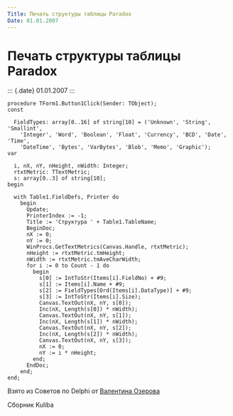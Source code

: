 ```yaml
---
Title: Печать структуры таблицы Paradox
Date: 01.01.2007
---
```



Печать структуры таблицы Paradox
================================

::: {.date}
01.01.2007
:::

    procedure TForm1.Button1Click(Sender: TObject);
    const
     
      FieldTypes: array[0..16] of string[10] = ('Unknown', 'String', 'Smallint',
        'Integer', 'Word', 'Boolean', 'Float', 'Currency', 'BCD', 'Date', 'Time',
        'DateTime', 'Bytes', 'VarBytes', 'Blob', 'Memo', 'Graphic');
    var
     
      i, nX, nY, nHeight, nWidth: Integer;
      rtxtMetric: TTextMetric;
      s: array[0..3] of string[10];
    begin
     
      with Table1.FieldDefs, Printer do
        begin
          Update;
          PrinterIndex := -1;
          Title := 'Структура ' + Table1.TableName;
          BeginDoc;
          nX := 0;
          nY := 0;
          WinProcs.GetTextMetrics(Canvas.Handle, rtxtMetric);
          nHeight := rtxtMetric.tmHeight;
          nWidth := rtxtMetric.tmAveCharWidth;
          for i := 0 to Count - 1 do
            begin
              s[0] := IntToStr(Items[i].FieldNo) + #9;
              s[1] := Items[i].Name + #9;
              s[2] := FieldTypes[Ord(Items[i].DataType)] + #9;
              s[3] := IntToStr(Items[i].Size);
              Canvas.TextOut(nX, nY, s[0]);
              Inc(nX, Length(s[0]) * nWidth);
              Canvas.TextOut(nX, nY, s[1]);
              Inc(nX, Length(s[1]) * nWidth);
              Canvas.TextOut(nX, nY, s[2]);
              Inc(nX, Length(s[2]) * nWidth);
              Canvas.TextOut(nX, nY, s[3]);
              nX := 0;
              nY := i * nHeight;
            end;
          EndDoc;
        end;
    end;

Взято из Советов по Delphi от [Валентина Озерова](mailto:webmaster@webinspector.com)

Сборник Kuliba
